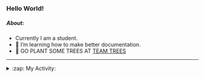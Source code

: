 ### Hello World!

##### About:
- Currently I am a student.
- 🌱 I’m learning how to make better documentation.
- 🌱 GO PLANT SOME TREES AT [TEAM TREES](https://teamtrees.org/)

---
<details>
  <summary>:zap: My Activity:</summary>
  
<!--START_SECTION:waka-->
![Code Time](http://img.shields.io/badge/Code%20Time-1%2C121%20hrs%2038%20mins-blue)

**I'm a Night 🦉** 

```text
🌞 Morning                1471 commits        ██░░░░░░░░░░░░░░░░░░░░░░░   09.46 % 
🌆 Daytime                5350 commits        █████████░░░░░░░░░░░░░░░░   34.42 % 
🌃 Evening                4452 commits        ███████░░░░░░░░░░░░░░░░░░   28.64 % 
🌙 Night                  4269 commits        ███████░░░░░░░░░░░░░░░░░░   27.47 % 
```
📅 **I'm Most Productive on Wednesday** 

```text
Monday                   2318 commits        ████░░░░░░░░░░░░░░░░░░░░░   14.91 % 
Tuesday                  1919 commits        ███░░░░░░░░░░░░░░░░░░░░░░   12.35 % 
Wednesday                3688 commits        ██████░░░░░░░░░░░░░░░░░░░   23.73 % 
Thursday                 1975 commits        ███░░░░░░░░░░░░░░░░░░░░░░   12.71 % 
Friday                   1564 commits        ███░░░░░░░░░░░░░░░░░░░░░░   10.06 % 
Saturday                 1396 commits        ██░░░░░░░░░░░░░░░░░░░░░░░   08.98 % 
Sunday                   2682 commits        ████░░░░░░░░░░░░░░░░░░░░░   17.26 % 
```


📊 **This Week I Spent My Time On** 

```text
🔥 Editors: 
VS Code                  9 hrs 37 mins       █████████████████████████   100.00 % 

🐱‍💻 Projects: 
praise                   4 hrs 30 mins       ████████████░░░░░░░░░░░░░   46.79 % 
ai                       4 hrs 29 mins       ████████████░░░░░░░░░░░░░   46.63 % 
os-lab                   25 mins             █░░░░░░░░░░░░░░░░░░░░░░░░   04.39 % 
CSF22                    11 mins             ░░░░░░░░░░░░░░░░░░░░░░░░░   01.95 % 
Unknown Project          1 min               ░░░░░░░░░░░░░░░░░░░░░░░░░   00.24 % 
```


 Last Updated on 28/04/2023 22:09:00 UTC
<!--END_SECTION:waka-->
</details>
